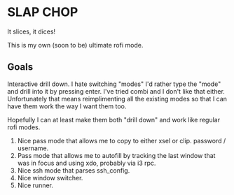 SLAP CHOP
=========

It slices, it dices!

This is my own (soon to be) ultimate rofi mode.

Goals
-----

Interactive drill down. I hate switching "modes" I'd rather type the "mode" and drill into it by pressing enter. I've tried combi and I don't like that either. Unfortunately that means reimplimenting all the existing modes so that I can have them work the way I want them too.

Hopefully I can at least make them both "drill down" and work like regular rofi modes.


1. Nice pass mode that allows me to copy to either xsel or clip. password / username.
2. Pass mode that allows me to autofill by tracking the last window that was in focus and using xdo, probably via i3 rpc.
3. Nice ssh mode that parses ssh\_config.
4. Nice window switcher.
5. Nice runner.
